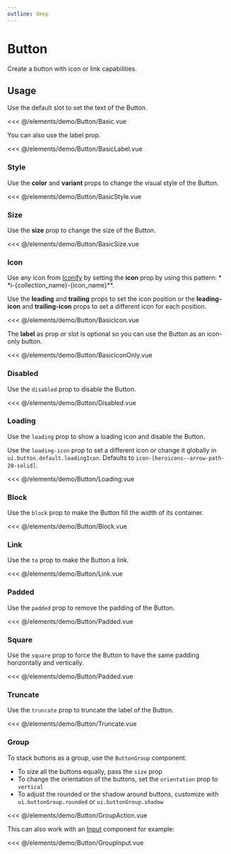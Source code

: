 ```yaml
---
outline: deep
---
```


<script setup>
import Basic from './demo/Button/Basic.vue';
import BasicLabel from './demo/Button/BasicLabel.vue';
import BasicStyle from './demo/Button/BasicStyle.vue';
import BasicSize from './demo/Button/BasicSize.vue';
import BasicIcon from './demo/Button/BasicIcon.vue';
import BasicIconOnly from './demo/Button/BasicIconOnly.vue';
import Disabled from './demo/Button/Disabled.vue';
import Loading from './demo/Button/Loading.vue';
import Block from './demo/Button/Block.vue';
import Link from './demo/Button/Link.vue';
import Padded from './demo/Button/Padded.vue';
import Square from './demo/Button/Square.vue';
import Truncate from './demo/Button/Truncate.vue';
import GroupAction from './demo/Button/GroupAction.vue';
import GroupInput from './demo/Button/GroupInput.vue';
</script>

# Button

Create a button with icon or link capabilities.

## Usage

Use the default slot to set the text of the Button.

<DemoContainer>
  <Basic/>
</DemoContainer>

<<< @/elements/demo/Button/Basic.vue

You can also use the label prop.

<DemoContainer>
  <BasicLabel />
</DemoContainer>

<<< @/elements/demo/Button/BasicLabel.vue

### Style

Use the **color** and **variant** props to change the visual style of the Button.

<DemoContainer>
  <BasicStyle />
</DemoContainer>

<<< @/elements/demo/Button/BasicStyle.vue

### Size

Use the **size** prop to change the size of the Button.

<DemoContainer>
  <BasicSize />
</DemoContainer>

<<< @/elements/demo/Button/BasicSize.vue

### Icon

Use any icon from [Iconify](https://icones.js.org/) by setting the **icon** prop by using this pattern: *
*i-{collection_name}-{icon_name}**.

Use the **leading** and **trailing** props to set the icon position or the **leading-icon** and **trailing-icon** props
to set a different icon for each position.

<DemoContainer>
  <BasicIcon />
</DemoContainer>

<<< @/elements/demo/Button/BasicIcon.vue

The **label** as prop or slot is optional so you can use the Button as an icon-only button.

<DemoContainer>
  <BasicIconOnly />
</DemoContainer>

<<< @/elements/demo/Button/BasicIconOnly.vue

### Disabled

Use the `disabled` prop to disable the Button.

<DemoContainer>
  <Disabled />
</DemoContainer>

<<< @/elements/demo/Button/Disabled.vue

### Loading

Use the `loading` prop to show a loading icon and disable the Button.

Use the `loading-icon` prop to set a different icon or change it globally in `ui.button.default.loadingIcon`. Defaults to
`icon-[heroicons--arrow-path-20-solid]`.

<DemoContainer>
<Loading />
</DemoContainer>

<<< @/elements/demo/Button/Loading.vue

### Block

Use the `block` prop to make the Button fill the width of its container.

<DemoContainer>
<Block />
</DemoContainer>

<<< @/elements/demo/Button/Block.vue

### Link

Use the `to` prop to make the Button a link.

<DemoContainer>
<Link />
</DemoContainer>

<<< @/elements/demo/Button/Link.vue

### Padded

Use the `padded` prop to remove the padding of the Button.

<DemoContainer>
<Padded />
</DemoContainer>

<<< @/elements/demo/Button/Padded.vue

### Square

Use the `square` prop to force the Button to have the same padding horizontally and vertically.

<DemoContainer>
<Square />
</DemoContainer>

<<< @/elements/demo/Button/Padded.vue

### Truncate

Use the `truncate` prop to truncate the label of the Button.

<DemoContainer>
<Truncate />
</DemoContainer>

<<< @/elements/demo/Button/Truncate.vue

### Group

To stack buttons as a group, use the `ButtonGroup` component.
- To size all the buttons equally, pass the `size` prop
- To change the orientation of the buttons, set the `orientation` prop to `vertical`
- To adjust the rounded or the shadow around buttons, customize with `ui.buttonGroup.rounded` or `ui.buttonGroup.shadow`

<DemoContainer>
<GroupAction />
</DemoContainer>

<<< @/elements/demo/Button/GroupAction.vue

This can also work with an [Input](/forms/input) component for example:

<DemoContainer>
<GroupInput />
</DemoContainer>

<<< @/elements/demo/Button/GroupInput.vue